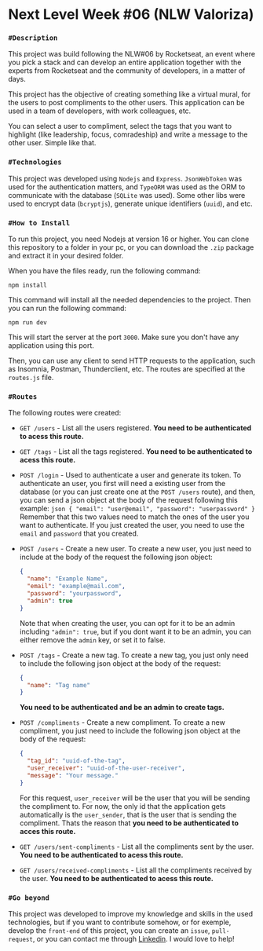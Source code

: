 # Next Level Week #06 (NLW Valoriza)

### `#Description`

This project was build following the NLW#06 by Rocketseat, an event where you pick a stack and can develop an entire application together with the experts from Rocketseat and the community of developers, in a matter of days.

This project has the objective of creating something like a virtual mural, for the users to post compliments to the other users. This application can be used in a team of developers, with work colleagues, etc.

You can select a user to compliment, select the tags that you want to highlight (like leadership, focus, comradeship) and write a message to the other user. Simple like that.

### `#Technologies`

This project was developed using `Nodejs` and `Express`. `JsonWebToken` was used for the authentication matters, and `TypeORM` was used as the ORM to communicate with the database (`SQLite` was used). Some other libs were used to encrypt data (`bcryptjs`), generate unique identifiers (`uuid`), and etc.

### `#How to Install`

To run this project, you need Nodejs at version 16 or higher. You can clone this repository to a folder in your pc, or you can download the `.zip` package and extract it in your desired folder.

When you have the files ready, run the following command:

```properties
npm install
```

This command will install all the needed dependencies to the project. Then you can run the following command:

```properties
npm run dev
```

This will start the server at the port `3000`. Make sure you don't have any application using this port.

Then, you can use any client to send HTTP requests to the application, such as Insomnia, Postman, Thunderclient, etc. The routes are specified at the `routes.js` file.

### `#Routes`

The following routes were created:

- `GET /users` - List all the users registered. **You need to be authenticated to acess this route.**
  <br/>

- `GET /tags` - List all the tags registered. **You need to be authenticated to acess this route.**
  <br/>

- `POST /login` - Used to authenticate a user and generate its token. To authenticate an user, you first will need a existing user from the database (or you can just create one at the `POST /users` route), and then, you can send a json object at the body of the request following this example:
  `json
{
"email": "user@email",
"password": "userpassword"
}
`
  Remember that this two values need to match the ones of the user you want to authenticate. If you just created the user, you need to use the `email` and `password` that you created.
  <br/>

- `POST /users` - Create a new user. To create a new user, you just need to include at the body of the request the following json object:

  ```json
  {
  	"name": "Example Name",
  	"email": "example@mail.com",
  	"password": "yourpassword",
  	"admin": true
  }
  ```

  Note that when creating the user, you can opt for it to be an admin including `"admin": true`, but if you dont want it to be an admin, you can either remove the `admin` key, or set it to false.
  <br/>

- `POST /tags` - Create a new tag. To create a new tag, you just only need to include the following json object at the body of the request:

  ```json
  {
  	"name": "Tag name"
  }
  ```

  **You need to be authenticated and be an admin to create tags.**
  <br/>

- `POST /compliments` - Create a new compliment. To create a new compliment, you just need to include the following json object at the body of the request:

  ```json
  {
  	"tag_id": "uuid-of-the-tag",
  	"user_receiver": "uuid-of-the-user-receiver",
  	"message": "Your message."
  }
  ```

  For this request, `user_receiver` will be the user that you will be sending the compliment to. For now, the only id that the application gets automatically is the `user_sender`, that is the user that is sending the compliment. Thats the reason that **you need to be authenticated to acces this route.**
  <br/>

- `GET /users/sent-compliments` - List all the compliments sent by the user. **You need to be authenticated to acess this route.**
  <br/>

- `GET /users/received-compliments` - List all the compliments received by the user. **You need to be authenticated to acess this route.**

### `#Go beyond`

This project was developed to improve my knowledge and skills in the used technologies, but if you want to contribute somehow, or for exemple, develop the `front-end` of this project, you can create an `issue`, `pull-request`, or you can contact me through [Linkedin](https://www.linkedin.com/in/rafael-brizuena/). I would love to help!

